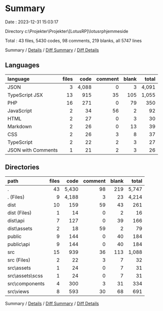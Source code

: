 # Summary

Date : 2023-12-31 15:03:17

Directory c:\\Projekter\\Projekter\\[LotusRP]\\lotusrphjemmeside

Total : 43 files,  5430 codes, 98 comments, 219 blanks, all 5747 lines

Summary / [Details](details.md) / [Diff Summary](diff.md) / [Diff Details](diff-details.md)

## Languages
| language | files | code | comment | blank | total |
| :--- | ---: | ---: | ---: | ---: | ---: |
| JSON | 3 | 4,088 | 0 | 3 | 4,091 |
| TypeScript JSX | 13 | 915 | 35 | 105 | 1,055 |
| PHP | 16 | 271 | 0 | 79 | 350 |
| JavaScript | 2 | 34 | 56 | 2 | 92 |
| HTML | 2 | 27 | 0 | 3 | 30 |
| Markdown | 2 | 26 | 0 | 13 | 39 |
| CSS | 2 | 26 | 3 | 8 | 37 |
| TypeScript | 2 | 22 | 2 | 3 | 27 |
| JSON with Comments | 1 | 21 | 2 | 3 | 26 |

## Directories
| path | files | code | comment | blank | total |
| :--- | ---: | ---: | ---: | ---: | ---: |
| . | 43 | 5,430 | 98 | 219 | 5,747 |
| . (Files) | 9 | 4,188 | 3 | 23 | 4,214 |
| dist | 10 | 159 | 59 | 43 | 261 |
| dist (Files) | 1 | 14 | 0 | 2 | 16 |
| dist\\api | 7 | 127 | 0 | 39 | 166 |
| dist\\assets | 2 | 18 | 59 | 2 | 79 |
| public | 9 | 144 | 0 | 40 | 184 |
| public\\api | 9 | 144 | 0 | 40 | 184 |
| src | 15 | 939 | 36 | 113 | 1,088 |
| src (Files) | 2 | 22 | 3 | 7 | 32 |
| src\\assets | 1 | 24 | 0 | 7 | 31 |
| src\\assets\\scss | 1 | 24 | 0 | 7 | 31 |
| src\\components | 4 | 300 | 3 | 31 | 334 |
| src\\views | 8 | 593 | 30 | 68 | 691 |

Summary / [Details](details.md) / [Diff Summary](diff.md) / [Diff Details](diff-details.md)